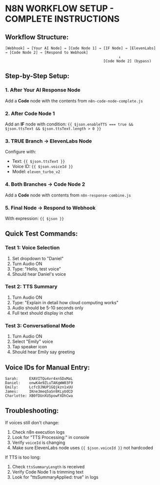 # N8N WORKFLOW SETUP - COMPLETE INSTRUCTIONS

## Workflow Structure:

```
[Webhook] → [Your AI Node] → [Code Node 1] → [IF Node] → [ElevenLabs] → [Code Node 2] → [Respond to Webhook]
                                                    ↓
                                             [Code Node 2] (bypass)
```

## Step-by-Step Setup:

### 1. After Your AI Response Node
Add a **Code** node with the contents from `n8n-code-node-complete.js`

### 2. After Code Node 1
Add an **IF** node with condition: `{{ $json.enableTTS === true && $json.ttsText && $json.ttsText.length > 0 }}`

### 3. TRUE Branch → ElevenLabs Node
Configure with:
- Text: `{{ $json.ttsText }}`
- Voice ID: `{{ $json.voiceId }}`
- Model: `eleven_turbo_v2`

### 4. Both Branches → Code Node 2
Add a **Code** node with contents from `n8n-response-combine.js`

### 5. Final Node → Respond to Webhook
With expression: `{{ $json }}`

## Quick Test Commands:

### Test 1: Voice Selection
1. Set dropdown to "Daniel"
2. Turn Audio ON
3. Type: "Hello, test voice"
4. Should hear Daniel's voice

### Test 2: TTS Summary
1. Turn Audio ON
2. Type: "Explain in detail how cloud computing works"
3. Audio should be 5-10 seconds only
4. Full text should display in chat

### Test 3: Conversational Mode
1. Turn Audio ON
2. Select "Emily" voice
3. Tap speaker icon
4. Should hear Emily say greeting

## Voice IDs for Manual Entry:

```
Sarah:     EXAVITQu4vr4xnSDxMaL
Daniel:    onwK4e9ZLuTAKqWW03F9
Emily:     LcfcDJNUP1GQjkzn1xUU
James:     IKne3meq5aSn9XLyUdCD
Charlotte: XB0fDUnXU5powFXDhCwa
```

## Troubleshooting:

If voices still don't change:
1. Check n8n execution logs
2. Look for "TTS Processing:" in console
3. Verify `voiceId` is changing
4. Make sure ElevenLabs node uses `{{ $json.voiceId }}` not hardcoded

If TTS is too long:
1. Check `ttsSummaryLength` is received
2. Verify Code Node 1 is trimming text
3. Look for "ttsSummaryApplied: true" in logs